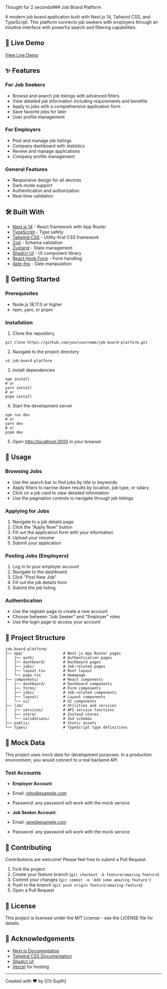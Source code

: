 Thought for 2 seconds### Job Board Platform

A modern job board application built with Next.js 14, Tailwind CSS, and TypeScript. This platform connects job seekers with employers through an intuitive interface with powerful search and filtering capabilities.

## 🔗 Live Demo

[View Live Demo](https://v0-next-js-job-board-green.vercel.app/)

## ✨ Features

### For Job Seekers

- Browse and search job listings with advanced filters
- View detailed job information including requirements and benefits
- Apply to jobs with a comprehensive application form
- Save favorite jobs for later
- User profile management


### For Employers

- Post and manage job listings
- Company dashboard with statistics
- Review and manage applications
- Company profile management


### General Features

- Responsive design for all devices
- Dark mode support
- Authentication and authorization
- Real-time validation


## 🛠️ Built With

- [Next.js 14](https://nextjs.org/) - React framework with App Router
- [TypeScript](https://www.typescriptlang.org/) - Type safety
- [Tailwind CSS](https://tailwindcss.com/) - Utility-first CSS framework
- [Zod](https://github.com/colinhacks/zod) - Schema validation
- [Zustand](https://github.com/pmndrs/zustand) - State management
- [Shadcn UI](https://ui.shadcn.com/) - UI component library
- [React Hook Form](https://react-hook-form.com/) - Form handling
- [date-fns](https://date-fns.org/) - Date manipulation


## 🚀 Getting Started

### Prerequisites

- Node.js 18.17.0 or higher
- npm, yarn, or pnpm


### Installation

1. Clone the repository

```shellscript
git clone https://github.com/yourusername/job-board-platform.git
```


2. Navigate to the project directory

```shellscript
cd job-board-platform
```


3. Install dependencies

```shellscript
npm install
# or
yarn install
# or
pnpm install
```


4. Start the development server

```shellscript
npm run dev
# or
yarn dev
# or
pnpm dev
```


5. Open [http://localhost:3000](http://localhost:3000) in your browser


## 📖 Usage

### Browsing Jobs

- Use the search bar to find jobs by title or keywords
- Apply filters to narrow down results by location, job type, or salary
- Click on a job card to view detailed information
- Use the pagination controls to navigate through job listings


### Applying for Jobs

1. Navigate to a job details page
2. Click the "Apply Now" button
3. Fill out the application form with your information
4. Upload your resume
5. Submit your application


### Posting Jobs (Employers)

1. Log in to your employer account
2. Navigate to the dashboard
3. Click "Post New Job"
4. Fill out the job details form
5. Submit the job listing


### Authentication

- Use the register page to create a new account
- Choose between "Job Seeker" and "Employer" roles
- Use the login page to access your account


## 📁 Project Structure

```plaintext
job-board-platform/
├── app/                  # Next.js App Router pages
│   ├── auth/             # Authentication pages
│   ├── dashboard/        # Dashboard pages
│   ├── jobs/             # Job-related pages
│   ├── layout.tsx        # Root layout
│   └── page.tsx          # Homepage
├── components/           # React components
│   ├── dashboard/        # Dashboard components
│   ├── forms/            # Form components
│   ├── jobs/             # Job-related components
│   ├── layout/           # Layout components
│   └── ui/               # UI components
├── lib/                  # Utilities and services
│   ├── services/         # API service functions
│   ├── store/            # Zustand stores
│   └── validations/      # Zod schemas
├── public/               # Static assets
└── types/                # TypeScript type definitions
```

## 🧪 Mock Data

This project uses mock data for development purposes. In a production environment, you would connect to a real backend API.

### Test Accounts

- **Employer Account**:

- Email: [john@example.com](mailto:john@example.com)
- Password: any password will work with the mock service



- **Job Seeker Account**:

- Email: [jane@example.com](mailto:jane@example.com)
- Password: any password will work with the mock service





## 🤝 Contributing

Contributions are welcome! Please feel free to submit a Pull Request.

1. Fork the project
2. Create your feature branch (`git checkout -b feature/amazing-feature`)
3. Commit your changes (`git commit -m 'Add some amazing feature'`)
4. Push to the branch (`git push origin feature/amazing-feature`)
5. Open a Pull Request


## 📄 License

This project is licensed under the MIT License - see the LICENSE file for details.

## 🙏 Acknowledgements

- [Next.js Documentation](https://nextjs.org/docs)
- [Tailwind CSS Documentation](https://tailwindcss.com/docs)
- [Shadcn UI](https://ui.shadcn.com/)
- [Vercel](https://vercel.com) for hosting


---

Created with ❤️ by [Ch Sujith]
